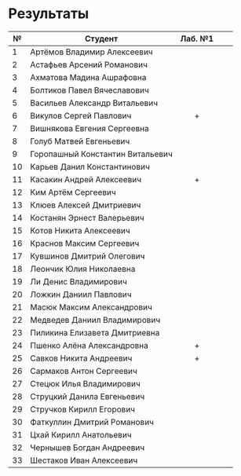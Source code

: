 # Результаты

| №   | Студент                          | Лаб. №1 |     |     |
| --- | -------------------------------- | :-----: | --- | --- |
| 1   | Артёмов Владимир Алексеевич      |         |     |     |
| 2   | Астафьев Арсений Романович       |         |     |     |
| 3   | Ахматова Мадина Ашрафовна        |         |     |     |
| 4   | Болтиков Павел Вячеславович      |         |     |     |
| 5   | Васильев Александр Витальевич    |         |     |     |
| 6   | Викулов Сергей Павлович          |    +    |     |     |
| 7   | Вишнякова Евгения Сергеевна      |         |     |     |
| 8   | Голуб Матвей Евгеньевич          |         |     |     |
| 9   | Горопашный Константин Витальевич |         |     |     |
| 10  | Карьев Данил Константинович      |         |     |     |
| 11  | Касакин Андрей Алексеевич        |    +    |     |     |
| 12  | Ким Артём Сергеевич              |         |     |     |
| 13  | Клюев Алексей Дмитриевич         |         |     |     |
| 14  | Костанян Эрнест Валерьевич       |         |     |     |
| 15  | Котов Никита Алексеевич          |         |     |     |
| 16  | Краснов Максим Сергеевич         |         |     |     |
| 17  | Кувшинов Дмитрий Олегович        |         |     |     |
| 18  | Леончик Юлия Николаевна          |         |     |     |
| 19  | Ли Денис Владимирович            |         |     |     |
| 20  | Ложкин Даниил Павлович           |         |     |     |
| 21  | Масюк Максим Александрович       |         |     |     |
| 22  | Медведев Даниил Владимирович     |         |     |     |
| 23  | Пиликина Елизавета Дмитриевна    |         |     |     |
| 24  | Пшенко Алёна Александровна       |    +    |     |     |
| 25  | Савков Никита Андреевич          |    +    |     |     |
| 26  | Сармаков Антон Сергеевич         |         |     |     |
| 27  | Стецюк Илья Владимирович         |         |     |     |
| 28  | Струцкий Данила Евгеньевич       |         |     |     |
| 29  | Стручков Кирилл Егорович         |         |     |     |
| 30  | Фаткуллин Дмитрий Романович      |         |     |     |
| 31  | Цхай Кирилл Анатольевич          |         |     |     |
| 32  | Чернышев Богдан Андреевич        |         |     |     |
| 33  | Шестаков Иван Алексеевич         |         |     |     |

